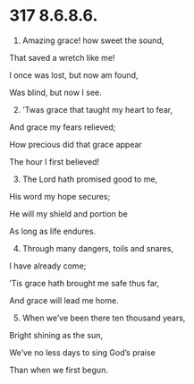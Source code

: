 # 317 8.6.8.6.

1.  Amazing grace! how sweet the sound,

That saved a wretch like me!

I once was lost, but now am found,

Was blind, but now I see.

2.  ’Twas grace that taught my heart to fear,

And grace my fears relieved;

How precious did that grace appear

The hour I first believed!

3.  The Lord hath promised good to me,

His word my hope secures;

He will my shield and portion be

As long as life endures.

4.  Through many dangers, toils and snares,

I have already come;

’Tis grace hath brought me safe thus far,

And grace will lead me home.

5.  When we’ve been there ten thousand years,

Bright shining as the sun,

We’ve no less days to sing God’s praise

Than when we first begun.

